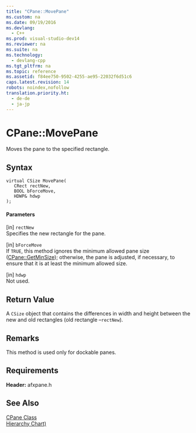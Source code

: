 ```yaml
---
title: "CPane::MovePane"
ms.custom: na
ms.date: 09/19/2016
ms.devlang: 
  - C++
ms.prod: visual-studio-dev14
ms.reviewer: na
ms.suite: na
ms.technology: 
  - devlang-cpp
ms.tgt_pltfrm: na
ms.topic: reference
ms.assetid: f84ee750-9502-4255-ae95-22032f6d51c6
caps.latest.revision: 14
robots: noindex,nofollow
translation.priority.ht: 
  - de-de
  - ja-jp
---
```

# CPane::MovePane
Moves the pane to the specified rectangle.  
  
## Syntax  
  
```  
virtual CSize MovePane(  
   CRect rectNew,  
   BOOL bForceMove,  
   HDWP& hdwp  
);  
```  
  
#### Parameters  
 [in] `rectNew`  
 Specifies the new rectangle for the pane.  
  
 [in] `bForceMove`  
 If `TRUE`, this method ignores the minimum allowed pane size ([CPane::GetMinSize](../vs140/CPane--GetMinSize.md)); otherwise, the pane is adjusted, if necessary, to ensure that it is at least the minimum allowed size.  
  
 [in] `hdwp`  
 Not used.  
  
## Return Value  
 A `CSize` object that contains the differences in width and height between the new and old rectangles (old rectangle –`rectNew`).  
  
## Remarks  
 This method is used only for dockable panes.  
  
## Requirements  
 **Header:** afxpane.h  
  
## See Also  
 [CPane Class](../vs140/CPane-Class.md)   
 [Hierarchy Chart)](../vs140/Hierarchy-Chart.md)